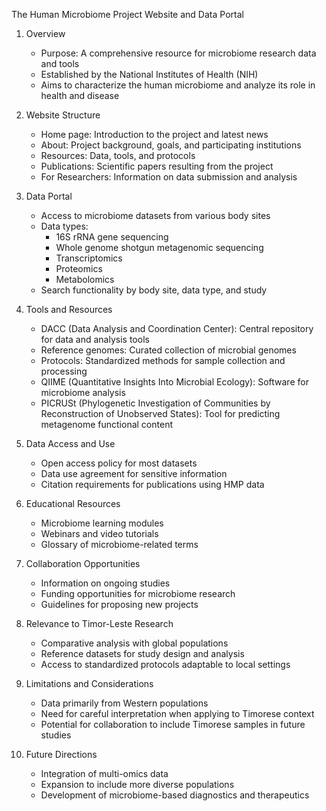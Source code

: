 The Human Microbiome Project Website and Data Portal

1. Overview
   - Purpose: A comprehensive resource for microbiome research data and tools
   - Established by the National Institutes of Health (NIH)
   - Aims to characterize the human microbiome and analyze its role in health and disease

2. Website Structure
   - Home page: Introduction to the project and latest news
   - About: Project background, goals, and participating institutions
   - Resources: Data, tools, and protocols
   - Publications: Scientific papers resulting from the project
   - For Researchers: Information on data submission and analysis

3. Data Portal
   - Access to microbiome datasets from various body sites
   - Data types:
     * 16S rRNA gene sequencing
     * Whole genome shotgun metagenomic sequencing
     * Transcriptomics
     * Proteomics
     * Metabolomics
   - Search functionality by body site, data type, and study

4. Tools and Resources
   - DACC (Data Analysis and Coordination Center): Central repository for data and analysis tools
   - Reference genomes: Curated collection of microbial genomes
   - Protocols: Standardized methods for sample collection and processing
   - QIIME (Quantitative Insights Into Microbial Ecology): Software for microbiome analysis
   - PICRUSt (Phylogenetic Investigation of Communities by Reconstruction of Unobserved States): Tool for predicting metagenome functional content

5. Data Access and Use
   - Open access policy for most datasets
   - Data use agreement for sensitive information
   - Citation requirements for publications using HMP data

6. Educational Resources
   - Microbiome learning modules
   - Webinars and video tutorials
   - Glossary of microbiome-related terms

7. Collaboration Opportunities
   - Information on ongoing studies
   - Funding opportunities for microbiome research
   - Guidelines for proposing new projects

8. Relevance to Timor-Leste Research
   - Comparative analysis with global populations
   - Reference datasets for study design and analysis
   - Access to standardized protocols adaptable to local settings

9. Limitations and Considerations
   - Data primarily from Western populations
   - Need for careful interpretation when applying to Timorese context
   - Potential for collaboration to include Timorese samples in future studies

10. Future Directions
    - Integration of multi-omics data
    - Expansion to include more diverse populations
    - Development of microbiome-based diagnostics and therapeutics